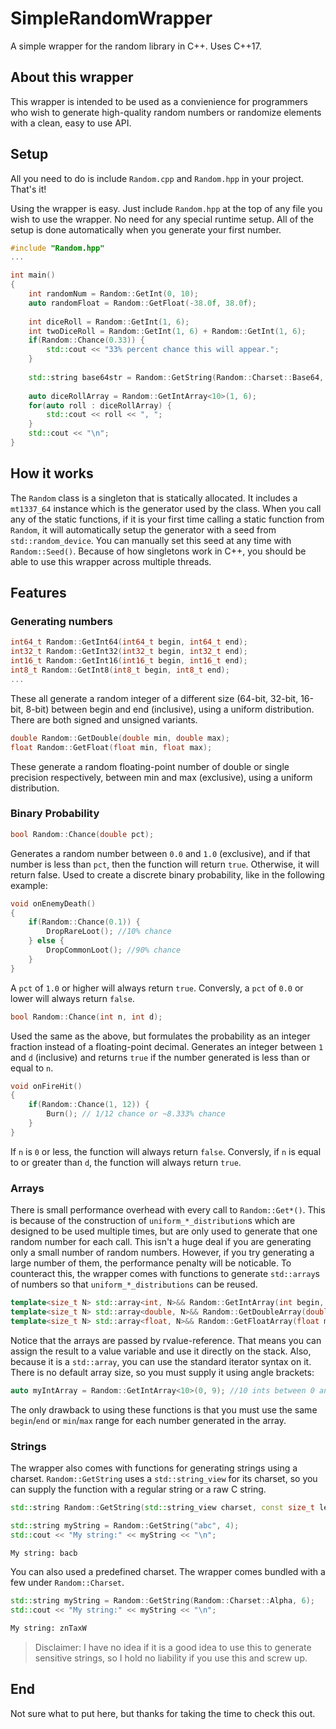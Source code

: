 # SimpleRandomWrapper
A simple wrapper for the random library in C++. Uses C++17.

## About this wrapper
This wrapper is intended to be used as a convienience for programmers who wish to generate high-quality random numbers or randomize elements with a clean, easy to use API.

## Setup
All you need to do is include ``Random.cpp`` and ``Random.hpp`` in your project. That's it!

Using the wrapper is easy. Just include ``Random.hpp`` at the top of any file you wish to use the wrapper. No need for any special runtime setup. All of the setup is done automatically when you generate your first number.

```cpp
#include "Random.hpp"
...

int main() 
{
    int randomNum = Random::GetInt(0, 10);
    auto randomFloat = Random::GetFloat(-38.0f, 38.0f);
    
    int diceRoll = Random::GetInt(1, 6);
    int twoDiceRoll = Random::GetInt(1, 6) + Random::GetInt(1, 6);
    if(Random::Chance(0.33)) {
        std::cout << "33% percent chance this will appear.";
    }
    
    std::string base64str = Random::GetString(Random::Charset::Base64, 16);
    
    auto diceRollArray = Random::GetIntArray<10>(1, 6);
    for(auto roll : diceRollArray) {
        std::cout << roll << ", ";
    }
    std::cout << "\n";
}
```
## How it works
The ``Random`` class is a singleton that is statically allocated. It includes a ``mt1337_64`` instance which is the generator used by the class. When you call any of the static functions, if it is your first time calling a static function from ``Random``, it will automatically setup the generator with a seed from ``std::random_device``. You can manually set this seed at any time with ``Random::Seed()``. Because of how singletons work in C++, you should be able to use this wrapper across multiple threads.

## Features
### Generating numbers
```cpp 
int64_t Random::GetInt64(int64_t begin, int64_t end);
int32_t Random::GetInt32(int32_t begin, int32_t end);
int16_t Random::GetInt16(int16_t begin, int16_t end);
int8_t Random::GetInt8(int8_t begin, int8_t end);
...
```

These all generate a random integer of a different size (64-bit, 32-bit, 16-bit, 8-bit) between begin and end (inclusive), using a uniform distribution. There are both signed and unsigned variants.

```cpp 
double Random::GetDouble(double min, double max);
float Random::GetFloat(float min, float max);
```

These generate a random floating-point number of double or single precision respectively, between min and max (exclusive), using a uniform distribution.

### Binary Probability
```cpp 
bool Random::Chance(double pct);
```

Generates a random number between ``0.0`` and ``1.0`` (exclusive), and if that number is less than ``pct``, then the function will return ``true``. Otherwise, it will return false. Used to create a discrete binary probability, like in the following example:

```cpp
void onEnemyDeath()
{
    if(Random::Chance(0.1)) {
        DropRareLoot(); //10% chance
    } else {
        DropCommonLoot(); //90% chance
    }
}
```

A ``pct`` of ``1.0`` or higher will always return ``true``. Conversly, a ``pct`` of ``0.0`` or lower will always return ``false``.

```cpp 
bool Random::Chance(int n, int d);
```

Used the same as the above, but formulates the probability as an integer fraction instead of a floating-point decimal. Generates an integer between ``1`` and ``d`` (inclusive) and returns ``true`` if the number generated is less than or equal to ``n``.

```cpp
void onFireHit()
{
    if(Random::Chance(1, 12)) {
        Burn(); // 1/12 chance or ~8.333% chance
    }
}
```

If ``n`` is ``0`` or less, the function will always return ``false``. Conversly, if ``n`` is equal to or greater than ``d``, the function will always return ``true``.

### Arrays

There is small performance overhead with every call to ``Random::Get*()``. This is because of the construction of ``uniform_*_distribution``s which are designed to be used multiple times, but are only used to generate that one random number for each call. This isn't a huge deal if you are generating only a small number of random numbers. However, if you try generating a large number of them, the performance penalty will be noticable. To counteract this, the wrapper comes with functions to generate ``std::array``s of numbers so that ``uniform_*_distributions`` can be reused.

```cpp
template<size_t N> std::array<int, N>&& Random::GetIntArray(int begin, int end);
template<size_t N> std::array<double, N>&& Random::GetDoubleArray(double min, double max);
template<size_t N> std::array<float, N>&& Random::GetFloatArray(float min, float max);
```

Notice that the arrays are passed by rvalue-reference. That means you can assign the result to a value variable and use it directly on the stack. Also, because it is a ``std::array``, you can use the standard iterator syntax on it. There is no default array size, so you must supply it using angle brackets:

```cpp
auto myIntArray = Random::GetIntArray<10>(0, 9); //10 ints between 0 and 9.
```

The only drawback to using these functions is that you must use the same ``begin``/``end`` or ``min``/``max`` range for each number generated in the array.

### Strings

The wrapper also comes with functions for generating strings using a charset. ``Random::GetString`` uses a ``std::string_view`` for its charset, so you can supply the function with a regular string or a raw C string.

```cpp
std::string Random::GetString(std::string_view charset, const size_t length);
```

```cpp
std::string myString = Random::GetString("abc", 4);
std::cout << "My string:" << myString << "\n";
```
```sh
My string: bacb
```

You can also used a predefined charset. The wrapper comes bundled with a few under ``Random::Charset``.

```cpp
std::string myString = Random::GetString(Random::Charset::Alpha, 6);
std::cout << "My string:" << myString << "\n";
```
```sh
My string: znTaxW
```

> Disclaimer: I have no idea if it is a good idea to use this to generate sensitive strings, so I hold no liability if you use this and screw up.

## End
Not sure what to put here, but thanks for taking the time to check this out. 
